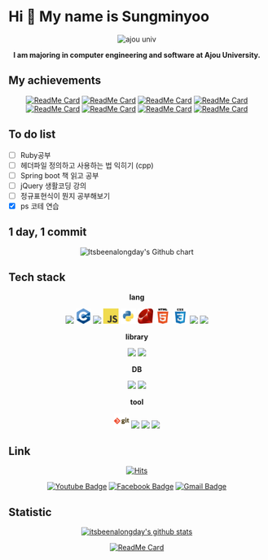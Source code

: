 # Hi 👋 My name is Sungminyoo

<div align=center>
  
![ajou univ](http://software.ajou.ac.kr/images/main/logo.png)

**I am majoring in computer engineering and software at Ajou University.**

</div>

## My achievements

<div align=center>

[![ReadMe Card](https://github-readme-stats.vercel.app/api/pin/?username=itsbeenalongday&repo=Problem-Solving&theme=radical)](https://github.com/Itsbeenalongday/Problem-Solving)
[![ReadMe Card](https://github-readme-stats.vercel.app/api/pin/?username=itsbeenalongday&repo=Web&theme=cobalt)](https://github.com/Itsbeenalongday/Web)
[![ReadMe Card](https://github-readme-stats.vercel.app/api/pin/?username=itsbeenalongday&repo=Machine-Learning&theme=great-gatsby)](https://github.com/Itsbeenalongday/Machine-Learning)
[![ReadMe Card](https://github-readme-stats.vercel.app/api/pin/?username=itsbeenalongday&repo=System&theme=blue-green)](https://github.com/Itsbeenalongday/System)
[![ReadMe Card](https://github-readme-stats.vercel.app/api/pin/?username=itsbeenalongday&repo=Self-Study&theme=prussian)](https://github.com/Itsbeenalongday/Self-Study)
[![ReadMe Card](https://github-readme-stats.vercel.app/api/pin/?username=itsbeenalongday&repo=Assignments&theme=tokyonight)](https://github.com/Itsbeenalongday/Assignments)
[![ReadMe Card](https://github-readme-stats.vercel.app/api/pin/?username=itsbeenalongday&repo=Reference&theme=vue-dark)](https://github.com/Itsbeenalongday/Reference)
[![ReadMe Card](https://github-readme-stats.vercel.app/api/pin/?username=itsbeenalongday&repo=Of-one-s-own-script&theme=chartreuse-dark)](https://github.com/Itsbeenalongday/Of-one-s-own-script)

</div>

## To do list
- [ ] Ruby공부
- [ ] 헤더파일 정의하고 사용하는 법 익히기 (cpp)
- [ ] Spring boot 책 읽고 공부
- [ ] jQuery 생활코딩 강의
- [ ] 정규표현식이 뭔지 공부해보기
- [x] ps 코테 연습

## 1 day, 1 commit
<div align = "center">

<img src="https://ghchart.rshah.org/Itsbeenalongday" alt="Itsbeenalongday's Github chart" />

</div>

## Tech stack
<div align = "center">

**lang**

<code><img height="30" src="https://cdn.iconscout.com/icon/free/png-512/c-programming-569564.png"></code>
<code><img height="30" src="https://raw.githubusercontent.com/github/explore/80688e429a7d4ef2fca1e82350fe8e3517d3494d/topics/cpp/cpp.png"></code>
<code><img height="30" src="https://miro.medium.com/max/4000/1*J76LX5mvMD-bP1qCj8PQpA.png"></code>
<code><img height="30" src="https://raw.githubusercontent.com/github/explore/80688e429a7d4ef2fca1e82350fe8e3517d3494d/topics/javascript/javascript.png"></code>
<code><img height="30" src="https://raw.githubusercontent.com/github/explore/80688e429a7d4ef2fca1e82350fe8e3517d3494d/topics/python/python.png"></code>
<code><img height="30" src="https://raw.githubusercontent.com/github/explore/80688e429a7d4ef2fca1e82350fe8e3517d3494d/topics/ruby/ruby.png"></code>
<code><img height="30" src="https://raw.githubusercontent.com/github/explore/80688e429a7d4ef2fca1e82350fe8e3517d3494d/topics/html/html.png"></code>
<code><img height="30" src="https://raw.githubusercontent.com/github/explore/80688e429a7d4ef2fca1e82350fe8e3517d3494d/topics/css/css.png"></code>
<code><img height="30" src="https://cdn2.iconfinder.com/data/icons/file-extension-1/36/File_ducument_filetype_fileextension_extension_asm-512.png"></code>
<code><img height="30" src="https://upload.wikimedia.org/wikipedia/commons/thumb/8/82/Gnu-bash-logo.svg/800px-Gnu-bash-logo.svg.png"></code>

</div>

<div align = "center">

**library**

<code><img height="30" src="https://upload.wikimedia.org/wikipedia/commons/thumb/0/05/Scikit_learn_logo_small.svg/1200px-Scikit_learn_logo_small.svg.png"></code>
<code><img height="30" src="https://t1.daumcdn.net/cfile/tistory/2541853857EA02BC16"></code>

</div>

<div align = "center">

**DB**

<code><img height="30" src="https://media.vlpt.us/images/leejh3224/post/eeea9dd5-d99a-4b7b-9024-d4866d48ca70/mysql.png"></code>
<code><img height="30" src="https://2.bp.blogspot.com/-93Mt1QRv6Bo/V8G22oUacrI/AAAAAAAAC5k/Id7DOEm558QOBR4kizycJ1iH1yaDp_gCgCLcB/s1600/sqlite.png"></code>

</div>

<div align = "center">

**tool**

<code><img height="30" src="https://raw.githubusercontent.com/github/explore/80688e429a7d4ef2fca1e82350fe8e3517d3494d/topics/git/git.png"></code>
<code><img height="30" src="https://upload.wikimedia.org/wikipedia/commons/thumb/3/38/Jupyter_logo.svg/800px-Jupyter_logo.svg.png"></code>
<code><img height="30" src="https://t1.daumcdn.net/cfile/tistory/9923B0495D66434618"></code>
<code><img height="30" src="https://upload.wikimedia.org/wikipedia/commons/thumb/6/62/Ruby_On_Rails_Logo.svg/1200px-Ruby_On_Rails_Logo.svg.png"></code>

</div>

## Link
<!-- hit [today / total] -->
<div align=center>

[![Hits](https://hits.seeyoufarm.com/api/count/incr/badge.svg?url=https%3A%2F%2Fgithub.com%2FItsbeenalongday)](https://hits.seeyoufarm.com)

<!-- icons -->

[![Youtube Badge](https://img.shields.io/badge/Youtube-ff0000?style=flat-square&logo=youtube&link=https://www.youtube.com/channel/UCn9XdNmBSqyIVlJLFm_7h1w?view_as=subscriber)](https://www.youtube.com/channel/UCn9XdNmBSqyIVlJLFm_7h1w?view_as=subscriber)
[![Facebook Badge](https://img.shields.io/badge/facebook-1877f2?style=flat-square&logo=facebook&logoColor=white&link=https://www.facebook.com/profile.php?id=100010671258690)](https://www.facebook.com/profile.php?id=100010671258690)
[![Gmail Badge](https://img.shields.io/badge/Gmail-d14836?style=flat-square&logo=Gmail&logoColor=white&link=mailto:dbtjdals1771@ajou.ac.kr)](mailto:dbtjdals1771@ajou.ac.kr)

</div>

## Statistic
<!-- git-readme-stat -->

<div align="center">
 
[![itsbeenalongday's github stats](https://github-readme-stats.vercel.app/api?username=itsbeenalongday&show_icons=true&line_height=21&show_icons=true&theme=dark)](https://github.com/anuraghazra/github-readme-stats)<br/>
<!--
[![Top Langs](https://github-readme-stats.vercel.app/api/top-langs/?username=itsbeenalongday&show_icons=true&theme=dark)](https://github.com/Itsbeenalongday)<br/>
-->
[![ReadMe Card](https://github-readme-stats.vercel.app/api/pin/?username=itsbeenalongday&repo=github-readme-stats)](https://github.com/anuraghazra/github-readme-stats)

</div>
